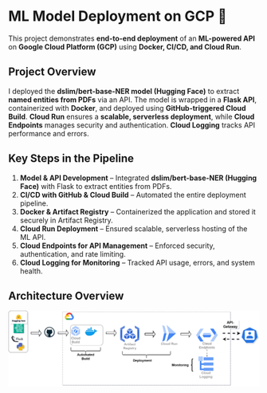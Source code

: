 # ML Model Deployment on GCP 🚀  

This project demonstrates **end-to-end deployment** of an **ML-powered API** on **Google Cloud Platform (GCP)** using **Docker, CI/CD, and Cloud Run**.  

## **Project Overview**  
I deployed the **dslim/bert-base-NER model (Hugging Face)** to extract **named entities from PDFs** via an API. The model is wrapped in a **Flask API**, containerized with **Docker**, and deployed using **GitHub-triggered Cloud Build**. **Cloud Run** ensures a **scalable, serverless deployment**, while **Cloud Endpoints** manages security and authentication. **Cloud Logging** tracks API performance and errors.  

## **Key Steps in the Pipeline**  
1. **Model & API Development** – Integrated **dslim/bert-base-NER (Hugging Face)** with Flask to extract entities from PDFs.  
2. **CI/CD with GitHub & Cloud Build** – Automated the entire deployment pipeline.  
3. **Docker & Artifact Registry** – Containerized the application and stored it securely in Artifact Registry.  
4. **Cloud Run Deployment** – Ensured scalable, serverless hosting of the ML API.  
5. **Cloud Endpoints for API Management** – Enforced security, authentication, and rate limiting.  
6. **Cloud Logging for Monitoring** – Tracked API usage, errors, and system health.  

## **Architecture Overview**  
![Flowchart](flowchart.png)

